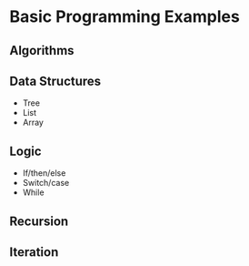 # Basic Programming Examples

## Algorithms


## Data Structures
* Tree
* List
* Array

## Logic
* If/then/else
* Switch/case
* While


## Recursion

## Iteration
